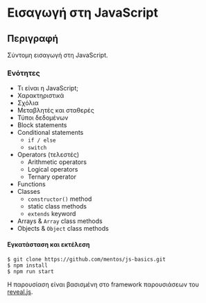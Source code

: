 # Εισαγωγή στη JavaScript

## Περιγραφή

Σύντομη εισαγωγή στη JavaScript.

### Ενότητες

* Τι είναι η JavaScript;
* Χαρακτηριστικά
* Σχόλια
* Μεταβλητές και σταθερές
* Τύποι δεδομένων
* Block statements
* Conditional statements
  * `if / else`
  * `switch`
* Operators (τελεστές)
  * Arithmetic operators
  * Logical operators
  * Ternary operator
* Functions
* Classes
  * `constructor()` method
  * static class methods
  * `extends` keyword
* Arrays & `Array` class methods
* Objects & `Object` class methods

#### Εγκατάσταση και εκτέλεση

```
$ git clone https://github.com/mentos/js-basics.git
$ npm install
$ npm run start
```

Η παρουσίαση είναι βασισμένη στο framework παρουσιάσεων του [reveal.js](https://revealjs.com/).
